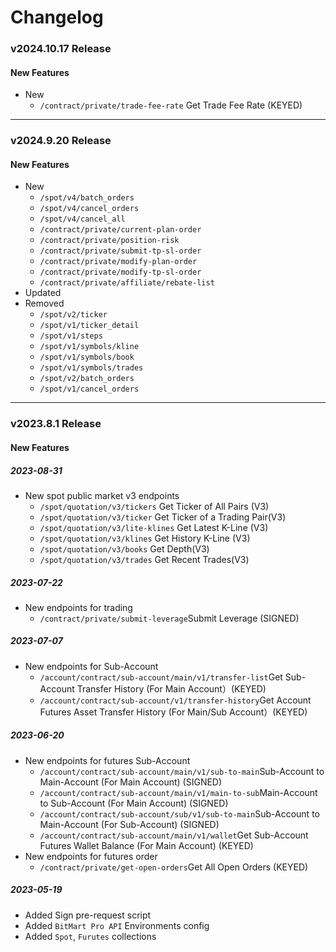 # Changelog

### v2024.10.17 Release
#### New Features
- New
    - `/contract/private/trade-fee-rate` Get Trade Fee Rate (KEYED)

---

### v2024.9.20 Release
#### New Features
- New
  - `/spot/v4/batch_orders`
  - `/spot/v4/cancel_orders`
  - `/spot/v4/cancel_all`
  - `/contract/private/current-plan-order`
  - `/contract/private/position-risk`
  - `/contract/private/submit-tp-sl-order`
  - `/contract/private/modify-plan-order`
  - `/contract/private/modify-tp-sl-order`
  - `/contract/private/affiliate/rebate-list`
- Updated
- Removed
  - `/spot/v2/ticker`
  - `/spot/v1/ticker_detail`
  - `/spot/v1/steps`
  - `/spot/v1/symbols/kline`
  - `/spot/v1/symbols/book`
  - `/spot/v1/symbols/trades`
  - `/spot/v2/batch_orders`
  - `/spot/v1/cancel_orders`

---

### v2023.8.1 Release
#### New Features
##### 2023-08-31
- New spot public market v3 endpoints
    - <code>/spot/quotation/v3/tickers</code> Get Ticker of All Pairs (V3)
    - <code>/spot/quotation/v3/ticker</code> Get Ticker of a Trading Pair(V3)
    - <code>/spot/quotation/v3/lite-klines</code> Get Latest K-Line (V3)
    - <code>/spot/quotation/v3/klines</code> Get History K-Line (V3)
    - <code>/spot/quotation/v3/books</code> Get Depth(V3)
    - <code>/spot/quotation/v3/trades</code> Get Recent Trades(V3)

##### 2023-07-22
- New endpoints for trading
    - <code>/contract/private/submit-leverage</code>Submit Leverage (SIGNED)

##### 2023-07-07
- New endpoints for Sub-Account
    - <code>/account/contract/sub-account/main/v1/transfer-list</code>Get Sub-Account Transfer History (For Main Account）(KEYED)
    - <code>/account/contract/sub-account/v1/transfer-history</code>Get Account Futures Asset Transfer History (For Main/Sub Account）(KEYED)

##### 2023-06-20
- New endpoints for futures Sub-Account
    - <code>/account/contract/sub-account/main/v1/sub-to-main</code>Sub-Account to Main-Account (For Main Account) (SIGNED)
    - <code>/account/contract/sub-account/main/v1/main-to-sub</code>Main-Account to Sub-Account (For Main Account) (SIGNED)
    - <code>/account/contract/sub-account/sub/v1/sub-to-main</code>Sub-Account to Main-Account (For Sub-Account) (SIGNED)
    - <code>/account/contract/sub-account/main/v1/wallet</code>Get Sub-Account Futures Wallet Balance (For Main Account) (KEYED)
- New endpoints for futures order
    - <code>/contract/private/get-open-orders</code>Get All Open Orders (KEYED)

##### 2023-05-19
- Added Sign pre-request script
- Added `BitMart Pro API` Environments config
- Added `Spot`, `Furutes` collections
